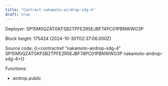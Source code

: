 ```yaml
---
title: "Contract nakamoto-airdrop-sdg-4"
draft: true
---
```

Deployer: SP15M0QZATGKFSB2TPFE2R5EJBF74PC01PBNWWG3P


 



Block height: 175424 (2024-10-30T02:37:06.000Z)

Source code: {{<contractref "nakamoto-airdrop-sdg-4" SP15M0QZATGKFSB2TPFE2R5EJBF74PC01PBNWWG3P nakamoto-airdrop-sdg-4>}}

Functions:

* airdrop _public_
